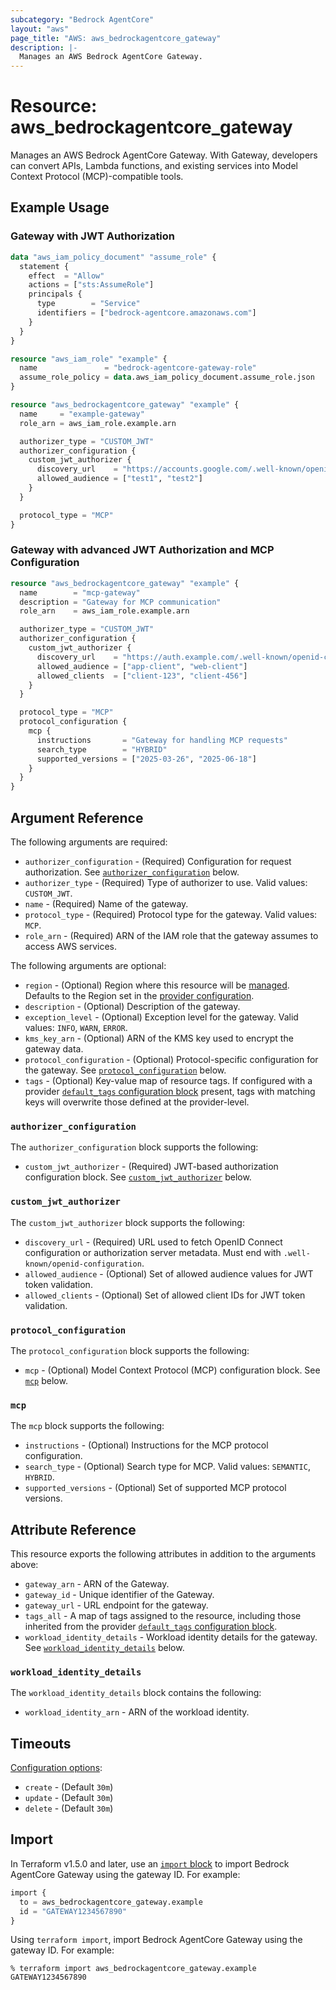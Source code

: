 ```yaml
---
subcategory: "Bedrock AgentCore"
layout: "aws"
page_title: "AWS: aws_bedrockagentcore_gateway"
description: |-
  Manages an AWS Bedrock AgentCore Gateway.
---
```


# Resource: aws_bedrockagentcore_gateway

Manages an AWS Bedrock AgentCore Gateway. With Gateway, developers can convert APIs, Lambda functions, and existing services into Model Context Protocol (MCP)-compatible tools.

## Example Usage

### Gateway with JWT Authorization

```terraform
data "aws_iam_policy_document" "assume_role" {
  statement {
    effect  = "Allow"
    actions = ["sts:AssumeRole"]
    principals {
      type        = "Service"
      identifiers = ["bedrock-agentcore.amazonaws.com"]
    }
  }
}

resource "aws_iam_role" "example" {
  name               = "bedrock-agentcore-gateway-role"
  assume_role_policy = data.aws_iam_policy_document.assume_role.json
}

resource "aws_bedrockagentcore_gateway" "example" {
  name     = "example-gateway"
  role_arn = aws_iam_role.example.arn

  authorizer_type = "CUSTOM_JWT"
  authorizer_configuration {
    custom_jwt_authorizer {
      discovery_url    = "https://accounts.google.com/.well-known/openid-configuration"
      allowed_audience = ["test1", "test2"]
    }
  }

  protocol_type = "MCP"
}
```

### Gateway with advanced JWT Authorization and MCP Configuration

```terraform
resource "aws_bedrockagentcore_gateway" "example" {
  name        = "mcp-gateway"
  description = "Gateway for MCP communication"
  role_arn    = aws_iam_role.example.arn

  authorizer_type = "CUSTOM_JWT"
  authorizer_configuration {
    custom_jwt_authorizer {
      discovery_url    = "https://auth.example.com/.well-known/openid-configuration"
      allowed_audience = ["app-client", "web-client"]
      allowed_clients  = ["client-123", "client-456"]
    }
  }

  protocol_type = "MCP"
  protocol_configuration {
    mcp {
      instructions       = "Gateway for handling MCP requests"
      search_type        = "HYBRID"
      supported_versions = ["2025-03-26", "2025-06-18"]
    }
  }
}
```

## Argument Reference

The following arguments are required:

* `authorizer_configuration` - (Required) Configuration for request authorization. See [`authorizer_configuration`](#authorizer_configuration) below.
* `authorizer_type` - (Required) Type of authorizer to use. Valid values: `CUSTOM_JWT`.
* `name` - (Required) Name of the gateway.
* `protocol_type` - (Required) Protocol type for the gateway. Valid values: `MCP`.
* `role_arn` - (Required) ARN of the IAM role that the gateway assumes to access AWS services.

The following arguments are optional:

* `region` - (Optional) Region where this resource will be [managed](https://docs.aws.amazon.com/general/latest/gr/rande.html#regional-endpoints). Defaults to the Region set in the [provider configuration](https://registry.terraform.io/providers/hashicorp/aws/latest/docs#aws-configuration-reference).
* `description` - (Optional) Description of the gateway.
* `exception_level` - (Optional) Exception level for the gateway. Valid values: `INFO`, `WARN`, `ERROR`.
* `kms_key_arn` - (Optional) ARN of the KMS key used to encrypt the gateway data.
* `protocol_configuration` - (Optional) Protocol-specific configuration for the gateway. See [`protocol_configuration`](#protocol_configuration) below.
* `tags` - (Optional) Key-value map of resource tags. If configured with a provider [`default_tags` configuration block](https://registry.terraform.io/providers/hashicorp/aws/latest/docs#default_tags-configuration-block) present, tags with matching keys will overwrite those defined at the provider-level.

### `authorizer_configuration`

The `authorizer_configuration` block supports the following:

* `custom_jwt_authorizer` - (Required) JWT-based authorization configuration block. See [`custom_jwt_authorizer`](#custom_jwt_authorizer) below.

### `custom_jwt_authorizer`

The `custom_jwt_authorizer` block supports the following:

* `discovery_url` - (Required) URL used to fetch OpenID Connect configuration or authorization server metadata. Must end with `.well-known/openid-configuration`.
* `allowed_audience` - (Optional) Set of allowed audience values for JWT token validation.
* `allowed_clients` - (Optional) Set of allowed client IDs for JWT token validation.

### `protocol_configuration`

The `protocol_configuration` block supports the following:

* `mcp` - (Optional) Model Context Protocol (MCP) configuration block. See [`mcp`](#mcp) below.

### `mcp`

The `mcp` block supports the following:

* `instructions` - (Optional) Instructions for the MCP protocol configuration.
* `search_type` - (Optional) Search type for MCP. Valid values: `SEMANTIC`, `HYBRID`.
* `supported_versions` - (Optional) Set of supported MCP protocol versions.

## Attribute Reference

This resource exports the following attributes in addition to the arguments above:

* `gateway_arn` - ARN of the Gateway.
* `gateway_id` - Unique identifier of the Gateway.
* `gateway_url` - URL endpoint for the gateway.
* `tags_all` - A map of tags assigned to the resource, including those inherited from the provider [`default_tags` configuration block](https://registry.terraform.io/providers/hashicorp/aws/latest/docs#default_tags-configuration-block).
* `workload_identity_details` - Workload identity details for the gateway. See [`workload_identity_details`](#workload_identity_details) below.

### `workload_identity_details`

The `workload_identity_details` block contains the following:

* `workload_identity_arn` - ARN of the workload identity.

## Timeouts

[Configuration options](https://developer.hashicorp.com/terraform/language/resources/syntax#operation-timeouts):

* `create` - (Default `30m`)
* `update` - (Default `30m`)
* `delete` - (Default `30m`)

## Import

In Terraform v1.5.0 and later, use an [`import` block](https://developer.hashicorp.com/terraform/language/import) to import Bedrock AgentCore Gateway using the gateway ID. For example:

```terraform
import {
  to = aws_bedrockagentcore_gateway.example
  id = "GATEWAY1234567890"
}
```

Using `terraform import`, import Bedrock AgentCore Gateway using the gateway ID. For example:

```console
% terraform import aws_bedrockagentcore_gateway.example GATEWAY1234567890
```
